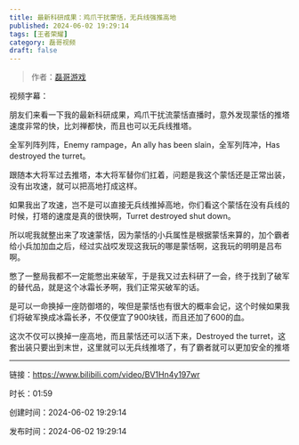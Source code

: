```yaml
---
title: 最新科研成果：鸡爪干扰蒙恬，无兵线强推高地
published: 2024-06-02 19:29:14
tags: [王者荣耀]
category: 磊哥视频
draft: false
---
```



> 作者：[磊哥游戏](https://space.bilibili.com/268941858?spm_id_from=333.788.upinfo.head.click)

视频字幕：

朋友们来看一下我的最新科研成果，鸡爪干扰流蒙恬直播时，意外发现蒙恬的推塔速度非常的快，比刘禅都快，而且也可以无兵线推塔。

全军列阵列阵，Enemy rampage，An ally has been slain，全军列阵冲，Has destroyed the turret。

跟随本大将军过去推塔，本大将军替你们扛着，问题是我这个蒙恬还是正常出装，没有出攻速，就可以把高地打成这样。

如果我出了攻速，岂不是可以直接无兵线推掉高地，你们看这个蒙恬在没有兵线的时候，打塔的速度是真的很快啊，Turret destroyed shut down。

所以呢我就整出来了攻速蒙恬，因为蒙恬的小兵属性是根据蒙恬来算的，加个霸者给小兵加加血之后，经过实战哎发现这我玩的哪是蒙恬啊，这我玩的明明是吕布啊。

憋了一整局我都不一定能憋出来破军，于是我又过去科研了一会，终于找到了破军的替代品，就是这个冰霜长矛啊，我们正常买破军的话。

是可以一命换掉一座防御塔的，唉但是蒙恬也有很大的概率会记，这个时候如果我们将破军换成冰霜长矛，不仅便宜了900块钱，而且还加了600的血。

这次不仅可以换掉一座高地，而且蒙恬还可以活下来，Destroyed the turret，这套出装只要出到末世，这里就可以无兵线推塔了，有了霸者就可以更加安全的推塔

---


链接：https://www.bilibili.com/video/BV1Hn4y197wr



时长：01:59

创建时间：2024-06-02 19:29:14

发布时间：2024-06-02 19:29:14
